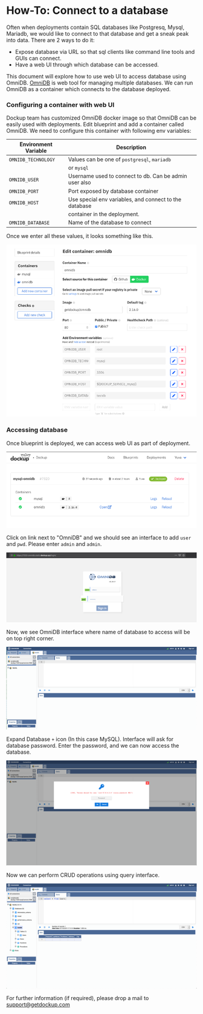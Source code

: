 # How-To: Connect to a database

Often when deployments contain SQL databases like Postgresq, Mysql, Mariadb,
we would like to connect to that database and get a sneak peak into data.
There are 2 ways to do it:

- Expose database via URL so that sql clients like command line tools and
  GUIs can connect.
- Have a web UI through which database can be accessed.


This document will explore how to use web UI to access database using OmniDB.
[OmniDB][omnidb] is web tool for managing multiple databases. We can run OmniDB
as a container which connects to the database deployed.

### Configuring a container with web UI

Dockup team has customized OmniDB docker image so that OmniDB can be easily
used with deployments. Edit blueprint and add a container called OmniDB.
We need to configure this container with following env variables:

| Environment Variable   | Description                                            |
|------------------------|--------------------------------------------------------|
| `OMNIDB_TECHNOLOGY`    | Values can be one of `postgresql`, `mariadb`           |
|                        | or `mysql`                                             |
| `OMNIDB_USER`          | Username used to connect to db. Can be admin user also |
| `OMNIDB_PORT`          | Port exposed by database container                     |
| `OMNIDB_HOST`          | Use special env variables, and connect to the database |
|                        | container in the deployment.                           |
| `OMNIDB_DATABASE`      | Name of the database to connect                        |


Once we enter all these values, it looks something like this.

![Container](/images/omnidb-container.png)


### Accessing database

Once blueprint is deployed, we can access web UI as part of deployment.

![Deployment](/images/omnidb-deployment.png)

Click on link next to "OmniDB" and we should see an interface to add `user` and
`pwd`. Please enter `admin` and `admin`.

![Login](/images/omnidb-login.png)

Now, we see OmniDB interface where name of database to access will be on top
right corner.

![Interface](/images/omnidb-interface.png)

Expand Database `+` icon (In this case MySQL). Interface will ask for database
password. Enter the password, and we can now access the database.

![Credentials](/images/omnidb-db-password.png)

Now we can perform CRUD operations using query interface.

![Query interface](/images/omnidb-query-interface.png)

For further information (if required), please drop a mail to
support@getdockup.com


[omnidb]: https://omnidb.org/en/
